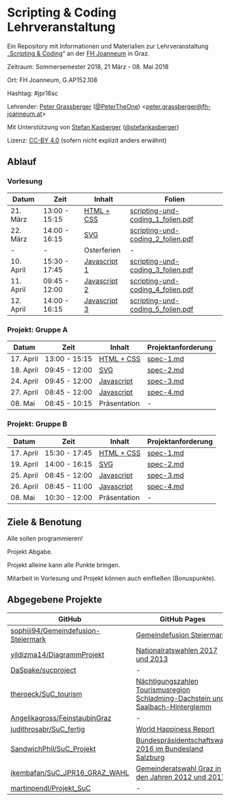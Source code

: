 Scripting & Coding Lehrveranstaltung
====================================

Ein Repository mit Informationen und Materialien zur Lehrveranstaltung 
„[Scripting & Coding](https://www.fh-joanneum.at/journalismus-und-public-relations/bachelor/lehrveranstaltung/daten-und-analyse/180593405-scripting-coding/)“ 
an der [FH Joanneum](https://www.fh-joanneum.at/) in Graz.

Zeitraum: Sommersemester 2018, 21 März - 08. Mai 2018

Ort: FH Joanneum, G.AP152.108

Hashtag: #jpr16sc

Lehrender: [Peter Grassberger](http://petergrassberger.at/) ([@PeterTheOne](https://twitter.com/PeterTheOne)) <[peter.grassberger@fh-joanneum.at](mailto:peter.grassberger@fh-joanneum.at)>

Mit Unterstützung von [Stefan Kasberger](http://stefankasberger.at/) ([@stefankasberger](https://twitter.com/stefankasberger))

Lizenz: [CC-BY 4.0](https://creativecommons.org/licenses/by/4.0/) (sofern nicht explizit anders erwähnt)


Ablauf
------


### Vorlesung ###

| Datum     | Zeit          | Inhalt         | Folien |
|-----------|---------------|----------------|--------|
| 21. März  | 13:00 - 15:15 | [HTML + CSS](vorlesung-1/) | [scripting-und-coding_1_folien.pdf](vorlesung-1/scripting-und-coding_1_folien.pdf) |
| 22. März  | 14:00 - 16:15 | [SVG](vorlesung-2/) | [scripting-und-coding_2_folien.pdf](vorlesung-2/scripting-und-coding_2_folien.pdf) |
| -         | -             | Osterferien    | -      |
| 10. April | 15:30 - 17:45 | [Javascript 1](vorlesung-3/) | [scripting-und-coding_3_folien.pdf](vorlesung-3/scripting-und-coding_3_folien.pdf) |
| 11. April | 09:45 - 12:00 | [Javascript 2](vorlesung-4/) | [scripting-und-coding_4_folien.pdf](vorlesung-4/scripting-und-coding_4_folien.pdf) |
| 12. April | 14:00 - 16:15 | [Javascript 3](vorlesung-5/) | [scripting-und-coding_5_folien.pdf](vorlesung-5/scripting-und-coding_5_folien.pdf) |


### Projekt: Gruppe A ###

| Datum     | Zeit          | Inhalt         | Projektanforderung |
|-----------|---------------|----------------|--------------------|
| 17. April | 13:00 - 15:15 | [HTML + CSS](projekt-1/) | [spec-1.md](projekt-1/spec-1.md) | 
| 18. April | 09:45 - 12:00 | [SVG](projekt-2/) | [spec-2.md](projekt-2/spec-2.md) | 
| 24. April | 09:45 - 12:00 | [Javascript](projekt-3/) | [spec-3.md](projekt-3/spec-3.md) | 
| 27. April | 08:45 - 12:00 | [Javascript](projekt-4/) | [spec-4.md](projekt-4/spec-4.md) | 
| 08. Mai   | 08:45 - 10:15 | Präsentation   | - |


### Projekt: Gruppe B ###

| Datum     | Zeit          | Inhalt         | Projektanforderung |
|-----------|---------------|----------------|--------------------|
| 17. April | 15:30 - 17:45 | [HTML + CSS](projekt-1/) | [spec-1.md](projekt-1/spec-1.md) | 
| 19. April | 14:00 - 16:15 | [SVG](projekt-2/) | [spec-2.md](projekt-2/spec-2.md) | 
| 25. April | 08:45 - 12:00 | [Javascript](projekt-3/) | [spec-3.md](projekt-3/spec-3.md) | 
| 26. April | 08:45 - 11:00 | [Javascript](projekt-4/) | [spec-4.md](projekt-4/spec-4.md) | 
| 08. Mai   | 10:30 - 12:00 | Präsentation   | - |


Ziele & Benotung
----------------

Alle sollen programmieren!

Projekt Abgabe.

Projekt alleine kann alle Punkte bringen.

Mitarbeit in Vorlesung und Projekt können auch einfließen (Bonuspunkte).


Abgegebene Projekte
-------------------


| GitHub | GitHub Pages |
|--------|--------------|
|[sophiji94/Gemeindefusion-Steiermark](https://github.com/sophiji94/Gemeindefusion-Steiermark/tree/gh-pages)|[Gemeindefusion Steiermark](https://sophiji94.github.io/Gemeindefusion-Steiermark/)|
|[yildizma14/DiagrammProjekt](https://github.com/yildizma14/DiagrammProjekt/)|[Nationalratswahlen 2017 und 2013](https://yildizma14.github.io/DiagrammProjekt/)|
|[DaSpake/sucproject](https://github.com/DaSpake/sucproject)|-|
|[theroeck/SuC_tourism](https://github.com/theroeck/SuC_tourism/tree/gh-pages)|[Nächtigungszahlen Tourismusregion Schladming-Dachstein und Saalbach-Hinterglemm](https://theroeck.github.io/SuC_tourism/)|
|[Angelikagross/FeinstaubinGraz](https://github.com/Angelikagross/FeinstaubinGraz)|-|
|[judithrosabr/SuC_fertig](https://github.com/judithrosabr/SuC_fertig)|[World Happiness Report](https://judithrosabr.github.io/SuC_fertig/)|
|[SandwichPhil/SuC_Projekt](https://github.com/SandwichPhil/SuC_Projekt)|[Bundespräsidentschaftswahl 2016 im Bundesland Salzburg](https://sandwichphil.github.io/SuC_Projekt/)|
|[ikembafan/SuC_JPR16_GRAZ_WAHL](https://github.com/ikembafan/SuC_JPR16_GRAZ_WAHL/tree/gh-pages)|[Gemeinderatswahl Graz in den Jahren 2012 und 2017](https://ikembafan.github.io/SuC_JPR16_GRAZ_WAHL/)|
|[martinpendl/Projekt_SuC](https://github.com/martinpendl/Projekt_SuC)|-|


